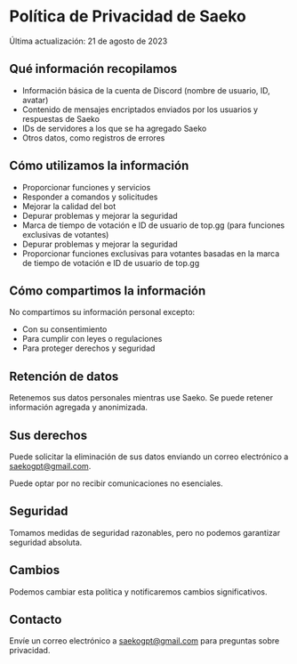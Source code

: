 # Política de Privacidad de Saeko

Última actualización: 21 de agosto de 2023

## Qué información recopilamos

- Información básica de la cuenta de Discord (nombre de usuario, ID, avatar)
- Contenido de mensajes encriptados enviados por los usuarios y respuestas de Saeko
- IDs de servidores a los que se ha agregado Saeko
- Otros datos, como registros de errores

## Cómo utilizamos la información

- Proporcionar funciones y servicios
- Responder a comandos y solicitudes
- Mejorar la calidad del bot
- Depurar problemas y mejorar la seguridad
- Marca de tiempo de votación e ID de usuario de top.gg (para funciones exclusivas de votantes)
- Depurar problemas y mejorar la seguridad
- Proporcionar funciones exclusivas para votantes basadas en la marca de tiempo de votación e ID de usuario de top.gg

## Cómo compartimos la información

No compartimos su información personal excepto:

- Con su consentimiento
- Para cumplir con leyes o regulaciones
- Para proteger derechos y seguridad

## Retención de datos

Retenemos sus datos personales mientras use Saeko. Se puede retener información agregada y anonimizada.

## Sus derechos

Puede solicitar la eliminación de sus datos enviando un correo electrónico a saekogpt@gmail.com.

Puede optar por no recibir comunicaciones no esenciales.

## Seguridad

Tomamos medidas de seguridad razonables, pero no podemos garantizar seguridad absoluta.

## Cambios

Podemos cambiar esta política y notificaremos cambios significativos.

## Contacto

Envíe un correo electrónico a saekogpt@gmail.com para preguntas sobre privacidad.
